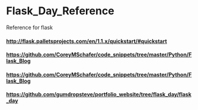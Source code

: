 # Flask_Day_Reference
Reference for flask 

#### http://flask.palletsprojects.com/en/1.1.x/quickstart/#quickstart

#### https://github.com/CoreyMSchafer/code_snippets/tree/master/Python/Flask_Blog

#### https://github.com/CoreyMSchafer/code_snippets/tree/master/Python/Flask_Blog

#### https://github.com/gumdropsteve/portfolio_website/tree/flask_day/flask_day
